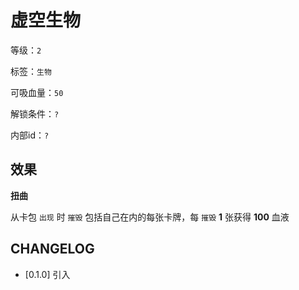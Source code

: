 # 虚空生物

等级：`2`

标签：`生物`

可吸血量：`50`

解锁条件：`?`

内部id：`?`

## 效果

**扭曲**

从卡包 `出现` 时 `摧毁` 包括自己在内的每张卡牌，每 `摧毁` **1** 张获得 **100** 血液

## CHANGELOG

- [0.1.0] 引入
